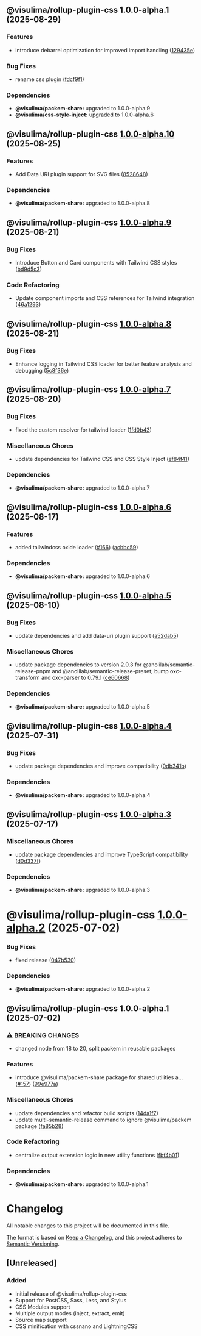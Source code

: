 ## @visulima/rollup-plugin-css 1.0.0-alpha.1 (2025-08-29)

### Features

* introduce debarrel optimization for improved import handling ([129435e](https://github.com/visulima/packem/commit/129435ee941f2cd9f003046225e2a8862eb2cba7))

### Bug Fixes

* rename css plugin ([fdcf9f1](https://github.com/visulima/packem/commit/fdcf9f166e5fc90ad6c3c5d1fbf7381630fda4e6))


### Dependencies

* **@visulima/packem-share:** upgraded to 1.0.0-alpha.9
* **@visulima/css-style-inject:** upgraded to 1.0.0-alpha.6

## @visulima/rollup-plugin-css [1.0.0-alpha.10](https://github.com/visulima/packem/compare/@visulima/rollup-plugin-css@1.0.0-alpha.9...@visulima/rollup-plugin-css@1.0.0-alpha.10) (2025-08-25)

### Features

* Add Data URI plugin support for SVG files ([8528648](https://github.com/visulima/packem/commit/852864828d09a70367c93228b1bee8699e1e00f2))


### Dependencies

* **@visulima/packem-share:** upgraded to 1.0.0-alpha.8

## @visulima/rollup-plugin-css [1.0.0-alpha.9](https://github.com/visulima/packem/compare/@visulima/rollup-plugin-css@1.0.0-alpha.8...@visulima/rollup-plugin-css@1.0.0-alpha.9) (2025-08-21)

### Bug Fixes

* Introduce Button and Card components with Tailwind CSS styles ([bd9d5c3](https://github.com/visulima/packem/commit/bd9d5c371afbc6adf030ade6a64b572f6eb4c2cc))

### Code Refactoring

* Update component imports and CSS references for Tailwind integration ([46a1293](https://github.com/visulima/packem/commit/46a1293c5694fccd79670f9c9f51565374f26069))

## @visulima/rollup-plugin-css [1.0.0-alpha.8](https://github.com/visulima/packem/compare/@visulima/rollup-plugin-css@1.0.0-alpha.7...@visulima/rollup-plugin-css@1.0.0-alpha.8) (2025-08-21)

### Bug Fixes

* Enhance logging in Tailwind CSS loader for better feature analysis and debugging ([5c8f36e](https://github.com/visulima/packem/commit/5c8f36ef50cc8004664dc95b5ba81f681a2cfb2a))

## @visulima/rollup-plugin-css [1.0.0-alpha.7](https://github.com/visulima/packem/compare/@visulima/rollup-plugin-css@1.0.0-alpha.6...@visulima/rollup-plugin-css@1.0.0-alpha.7) (2025-08-20)

### Bug Fixes

* fixed the custom resolver for tailwind loader ([1fd0b43](https://github.com/visulima/packem/commit/1fd0b4345aa90f5c250eba9fd8c741e569b84abc))

### Miscellaneous Chores

* update dependencies for Tailwind CSS and CSS Style Inject ([ef84f41](https://github.com/visulima/packem/commit/ef84f4193be1008b630e9bb29b2cbc78a6d93532))


### Dependencies

* **@visulima/packem-share:** upgraded to 1.0.0-alpha.7

## @visulima/rollup-plugin-css [1.0.0-alpha.6](https://github.com/visulima/packem/compare/@visulima/rollup-plugin-css@1.0.0-alpha.5...@visulima/rollup-plugin-css@1.0.0-alpha.6) (2025-08-17)

### Features

* added tailwindcss oxide loader ([#166](https://github.com/visulima/packem/issues/166)) ([acbbc59](https://github.com/visulima/packem/commit/acbbc59071e771a94d1a0c5435b267e483e3ad73))


### Dependencies

* **@visulima/packem-share:** upgraded to 1.0.0-alpha.6

## @visulima/rollup-plugin-css [1.0.0-alpha.5](https://github.com/visulima/packem/compare/@visulima/rollup-plugin-css@1.0.0-alpha.4...@visulima/rollup-plugin-css@1.0.0-alpha.5) (2025-08-10)

### Bug Fixes

* update dependencies and add data-uri plugin support ([a52dab5](https://github.com/visulima/packem/commit/a52dab541290324218949ad5ea9502b127d0b0dd))

### Miscellaneous Chores

* update package dependencies to version 2.0.3 for @anolilab/semantic-release-pnpm and @anolilab/semantic-release-preset; bump oxc-transform and oxc-parser to 0.79.1 ([ce60668](https://github.com/visulima/packem/commit/ce606682c65afcb710e7a923429c2c543f52d88f))


### Dependencies

* **@visulima/packem-share:** upgraded to 1.0.0-alpha.5

## @visulima/rollup-plugin-css [1.0.0-alpha.4](https://github.com/visulima/packem/compare/@visulima/rollup-plugin-css@1.0.0-alpha.3...@visulima/rollup-plugin-css@1.0.0-alpha.4) (2025-07-31)

### Bug Fixes

* update package dependencies and improve compatibility ([0db341b](https://github.com/visulima/packem/commit/0db341b4e8c90e21d6bda36612d880168f183b7c))


### Dependencies

* **@visulima/packem-share:** upgraded to 1.0.0-alpha.4

## @visulima/rollup-plugin-css [1.0.0-alpha.3](https://github.com/visulima/packem/compare/@visulima/rollup-plugin-css@1.0.0-alpha.2...@visulima/rollup-plugin-css@1.0.0-alpha.3) (2025-07-17)

### Miscellaneous Chores

* update package dependencies and improve TypeScript compatibility ([d0d337f](https://github.com/visulima/packem/commit/d0d337fe20558e1626cbcbeec19e9c2052f15aa2))


### Dependencies

* **@visulima/packem-share:** upgraded to 1.0.0-alpha.3

# @visulima/rollup-plugin-css [1.0.0-alpha.2](https://github.com/visulima/packem/compare/@visulima/rollup-plugin-css@1.0.0-alpha.1...@visulima/rollup-plugin-css@1.0.0-alpha.2) (2025-07-02)


### Bug Fixes

* fixed release ([047b530](https://github.com/visulima/packem/commit/047b530ebcd6458f93699fd9d0f819bc7dbf9990))





### Dependencies

* **@visulima/packem-share:** upgraded to 1.0.0-alpha.2

## @visulima/rollup-plugin-css 1.0.0-alpha.1 (2025-07-02)

### ⚠ BREAKING CHANGES

* changed node from 18 to 20, split packem in reusable packages

### Features

* introduce @visulima/packem-share package for shared utilities a… ([#157](https://github.com/visulima/packem/issues/157)) ([99e977a](https://github.com/visulima/packem/commit/99e977a8f62021c9ac286fc0c9b184b96bce88f1))

### Miscellaneous Chores

* update dependencies and refactor build scripts ([14da1f7](https://github.com/visulima/packem/commit/14da1f7d9f8af619401ec0926df516092e870a75))
* update multi-semantic-release command to ignore @visulima/packem package ([fa85b28](https://github.com/visulima/packem/commit/fa85b283a5b2cbd15d2b52c09c2db2b2d2c6c65d))

### Code Refactoring

* centralize output extension logic in new utility functions ([fbf4b01](https://github.com/visulima/packem/commit/fbf4b0188aa9e4584a28bbe7dd02c7a323e2dce2))


### Dependencies

* **@visulima/packem-share:** upgraded to 1.0.0-alpha.1

# Changelog

All notable changes to this project will be documented in this file.

The format is based on [Keep a Changelog](https://keepachangelog.com/en/1.0.0/),
and this project adheres to [Semantic Versioning](https://semver.org/spec/v2.0.0.html).

## [Unreleased]

### Added
- Initial release of @visulima/rollup-plugin-css
- Support for PostCSS, Sass, Less, and Stylus
- CSS Modules support
- Multiple output modes (inject, extract, emit)
- Source map support
- CSS minification with cssnano and LightningCSS

